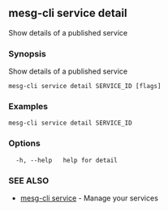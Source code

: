 ## mesg-cli service detail

Show details of a published service

### Synopsis

Show details of a published service

```
mesg-cli service detail SERVICE_ID [flags]
```

### Examples

```
mesg-cli service detail SERVICE_ID
```

### Options

```
  -h, --help   help for detail
```

### SEE ALSO

* [mesg-cli service](mesg-cli_service.md)	 - Manage your services

